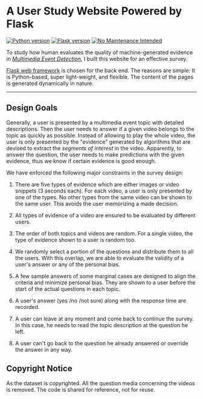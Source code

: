# A User Study Website Powered by Flask

[![Python version](https://img.shields.io/badge/python-2.7-blue.svg)](https://www.python.org/download/releases/2.7/)
[![Flask version](https://img.shields.io/static/v1.svg?label=flask&message=1.0&color=blue&logo=flask)](https://pypi.org/project/Flask/)
[![No Maintenance Intended](http://unmaintained.tech/badge.svg)](http://unmaintained.tech/)

To study how human evaluates the quality of machine-generated evidence in *[Multimedia Event Detection](https://www.nist.gov/itl/iad/mig/med-2016-evaluation)*, I built this website for an effective survey.

[Flask web framework](http://flask.pocoo.org/) is chosen for the back end. The reasons are simple: It is Python-based, super light-weight, and flexible. The content of the pages is generated dynamically in nature.

------------------------------------------

## Design Goals

Generally, a user is presented by a multimedia event topic with detailed descriptions. Then the user needs to answer if a given video belongs to the topic as quickly as possible. Instead of allowing to play the whole video, the user is only presented by the "evidence" generated by algorithms that are devised to extract the *segments of interest* in the video. Apparently, to answer the question, the user needs to make predictions with the given evidence, thus we know if certain evidence is good enough.

We have enforced the following major constraints in the survey design:

1. There are five types of evidence which are either images or video snippets (3 seconds each). For each video, a user is only presented by one of the types. No other types from the same video can be shown to the same user. This avoids the user memorizing a made decision.

2. All types of evidence of a video are ensured to be evaluated by different users.

3. The order of both topics and videos are random. For a single video, the type of evidence shown to a user is random too.

4. We randomly select a portion of the questions and distribute them to all the users. With this overlap, we are able to evaluate the validity of a user's answer or any of the personal bias.

5. A few sample answers of some marginal cases are designed to align the criteria and minimize personal bias. They are shown to a user before the start of the actual questions in each topic.

6. A user's answer (yes /no /not sure) along with the response time are recorded.

7. A user can leave at any moment and come back to continue the survey. In this case, he needs to read the topic description at the question he left.

8. A user can't go back to the question he already answered or override the answer in any way.

## Copyright Notice

As the dataset is copyrighted. All the question media concerning the videos is removed. The code is shared for reference, not for reuse.
